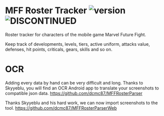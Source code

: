 # MFF Roster Tracker ![version](https://img.shields.io/badge/version-2.3.0-blue.svg) ![DISCONTINUED](https://img.shields.io/badge/DISCONTINUED-lightgrey.svg)
Roster tracker for characters of the mobile game Marvel Future Fight.

Keep track of developments, levels, tiers, active uniform, attacks value, defenses, hit points, criticals, gears, skills and so on.

# OCR
Adding every data by hand can be very difficult and long. Thanks to Skyyeblu, you will find an OCR Android app to translate your screenshots to compatible json data.
https://github.com/dcmc87/MFFRosterParser

Thanks Skyyeblu and his hard work, we can now import screenshots to the tool.
https://github.com/dcmc87/MFFRosterParserWeb
